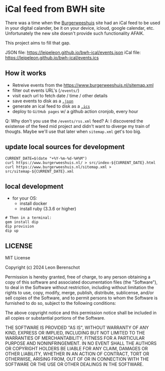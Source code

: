 # iCal feed from BWH site

There was a time when the [Burgerweeshuis](https://www.burgerweeshuis.nl) site had an iCal feed to be used in your digital calander, be it on your device, icloud, google calendar, etc. Unfortunately the new site doesn't provide such functionality AFAIK.

This project aims to fill that gap.

JSON file: https://leipeleon.github.io/bwh-ical/events.json
iCal file: https://leipeleon.github.io/bwh-ical/events.ics

## How it works

- Retreive events from the <https://www.burgerweeshuis.nl/sitemap.xml>
- filter out events URL's (`/events/`)
- visit each url to fetch date / time / other details
- save events to disk as a [`.json`](https://leipeleon.github.io/bwh-ical/events.json)
- generate an ical feed to disk as a [`.ics`](https://leipeleon.github.io/bwh-ical/events.json)
- deploy to `GitHub pages` w/ a github action cronjob, every hour

Q: Why don't you use the `/events/rss.xml` feed?
A: I discovered the existense of the feed mid project and didn't want to diverge my train of thougts. Maybe we'll use that later when `sitemap.xml` get's too big.

## update local sources for development

```shell
CURRENT_DATE=$(date "+%Y-%m-%d-%H%M")
curl https://www.burgerweeshuis.nl/ > src/index-${CURRENT_DATE}.html
curl https://www.burgerweeshuis.nl/sitemap.xml > src/sitemap-${CURRENT_DATE}.xml
```

## local development

- for your OS:
  - install docker
  - install ruby (3.3.6 or higher)

```shell
# Then in a terminal:
gem install dip
dip provision
dip up
```

## LICENSE

MIT License

Copyright (c) 2024 Leon Berenschot

Permission is hereby granted, free of charge, to any person obtaining a copy
of this software and associated documentation files (the "Software"), to deal
in the Software without restriction, including without limitation the rights
to use, copy, modify, merge, publish, distribute, sublicense, and/or sell
copies of the Software, and to permit persons to whom the Software is
furnished to do so, subject to the following conditions:

The above copyright notice and this permission notice shall be included in all
copies or substantial portions of the Software.

THE SOFTWARE IS PROVIDED "AS IS", WITHOUT WARRANTY OF ANY KIND, EXPRESS OR
IMPLIED, INCLUDING BUT NOT LIMITED TO THE WARRANTIES OF MERCHANTABILITY,
FITNESS FOR A PARTICULAR PURPOSE AND NONINFRINGEMENT. IN NO EVENT SHALL THE
AUTHORS OR COPYRIGHT HOLDERS BE LIABLE FOR ANY CLAIM, DAMAGES OR OTHER
LIABILITY, WHETHER IN AN ACTION OF CONTRACT, TORT OR OTHERWISE, ARISING FROM,
OUT OF OR IN CONNECTION WITH THE SOFTWARE OR THE USE OR OTHER DEALINGS IN THE
SOFTWARE.
